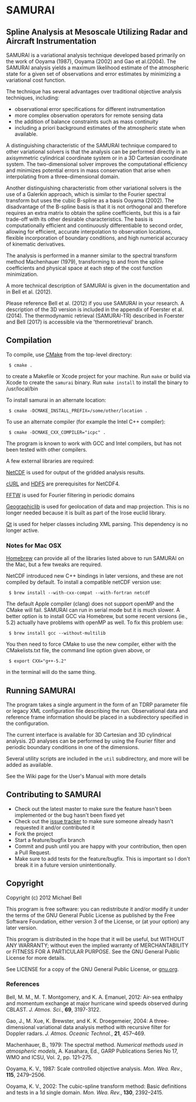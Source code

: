 # SAMURAI

## Spline Analysis at Mesoscale Utilizing Radar and Aircraft Instrumentation

SAMURAI is a variational analysis technique developed based primarily on the work of Ooyama (1987), Ooyama (2002) and Gao et al.(2004). The SAMURAI analysis yields a maximum likelihood estimate of the atmospheric state for a given set of observations and error estimates by minimizing a variational cost function. 

The technique has several advantages over traditional objective analysis techniques, including:

 + observational error specifications for different instrumentation
 + more complex observation operators for remote sensing data
 + the addition of  balance constraints such as mass continuity
 + including a priori background estimates of the atmospheric state when available. 

A distinguishing characteristic of the SAMURAI technique compared to other variational solvers is that the analysis can be performed directly in an axisymmetric cylindrical coordinate system or in a 3D Cartesian coordinate system. The two-dimensional solver improves the computational efficiency and minimizes potential errors in mass conservation that arise when interpolating from a three-dimensional domain. 

Another distinguishing characteristic from other variational solvers is the use of a Galerkin approach, which is similar to the Fourier spectral transform but uses the cubic B-spline as a basis Ooyama (2002). The disadvantage of the B-spline basis is that it is not orthogonal and therefore requires an extra matrix  to obtain the spline coefficients, but this is a fair trade-off with its other desirable characteristics. The basis is computationally efficient and continuously differentiable to second order, allowing for efficient, accurate interpolation to observation locations, flexible incorporation of boundary conditions, and high numerical accuracy of kinematic derivatives. 

The analysis is performed in a manner similar to the spectral transform method Machenhauer (1979), transforming to and from the spline coefficients and physical space at each step of the cost function minimization. 

A more technical description of SAMURAI is given in the documentation and in Bell et al. (2012).

Please reference Bell et al. (2012) if you use SAMURAI in your research. A description of the 3D version is included in the appendix of Foerster et al. (2014). The thermodynamic retrieval (SAMURAI-TR) described in Foerster and Bell (2017) is accessible via the 'thermoretrieval' branch.

## Compilation

To compile, use [CMake](http://www.cmake.org) from the top-level directory:

     $ cmake .

to create a Makefile or Xcode project for your machine. Run `make` or build via Xcode to create the `samurai` binary.
Run `make install` to install the binary to /usr/local/bin

To install samurai in an alternate location:

     $ cmake -DCMAKE_INSTALL_PREFIX=/some/other/location .

To use an alternate compiler (for example the Intel C++ compiler):

     $ cmake -DCMAKE_CXX_COMPILER="icpc" . 

The program is known to work with GCC and Intel compilers, but has not been tested with other compilers.

A few external libraries are required:

[NetCDF](http://www.unidata.ucar.edu/software/netcdf) is used for output of the gridded analysis results.

[cURL](http://curl.haxx.se/libcurl) and [HDF5](http://www.hdfgroup.org/HDF5) are prerequisites for NetCDF4.

[FFTW](http://www.fftw.org/) is used for Fourier filtering in periodic domains

[Geographiclib](http://geographiclib.sourceforge.net) is used for geolocation of data and map projection. This is no longer needed because it is built as part of the lrose euclid library.

[Qt](http://qt.nokia.com/products) is used for helper classes including XML parsing. This dependency is no longer active.

### Notes for Mac OSX

[Homebrew](http://brew.sh) can provide all of the libraries listed above to run SAMURAI on the Mac, but a few tweaks are required.

NetCDF introduced new C++ bindings in later versions, and these are not compiled by default. To install a compatible netCDF version use:

     $ brew install --with-cxx-compat --with-fortran netcdf

The default Apple compiler (clang) does not support openMP and the CMake will fail. SAMURAI can run in serial mode but it is much slower. 
A better option is to install GCC via Homebrew, but some recent versions (ie., 5.2) actually have problems with openMP as well. To fix this problem use:

     $ brew install gcc --without-multilib

You then need to force CMake to use the new compiler, either with the CMakelists.txt file, the command line option given above, or

     $ export CXX="g++-5.2" 

in the terminal will do the same thing.

## Running SAMURAI

The program takes a single argument in the form of an TDRP parameter file or legacy XML configuration file describing the run. Observational data and reference frame information should be placed in a subdirectory specified in the configuration. 

The current interface is available for 3D Cartesian and 3D cylindrical analysis. 2D analyses can be performed by using the Fourier filter and periodic boundary conditions in one of the dimensions.

Several utility scripts are included in the `util` subdirectory, and more will be added as available.

See the Wiki page for the User's Manual with more details

## Contributing to SAMURAI

* Check out the latest master to make sure the feature hasn't been implemented or the bug hasn't been fixed yet
* Check out the [issue tracker](http://github.com/mmbell/samurai/issues) to make sure someone already hasn't requested it and/or contributed it
* Fork the project
* Start a feature/bugfix branch
* Commit and push until you are happy with your contribution, then open a Pull Request.
* Make sure to add tests for the feature/bugfix. This is important so I don't break it in a future version unintentionally.

## Copyright

Copyright (c) 2012 Michael Bell

This program is free software: you can redistribute it and/or modify
it under the terms of the GNU General Public License as published by
the Free Software Foundation, either version 3 of the License, or
(at your option) any later version.

This program is distributed in the hope that it will be useful,
but WITHOUT ANY WARRANTY; without even the implied warranty of
MERCHANTABILITY or FITNESS FOR A PARTICULAR PURPOSE.  See the
GNU General Public License for more details.

See LICENSE for a copy of the GNU General Public License, or [gnu.org](http://www.gnu.org/licenses/).

### References
Bell, M. M., M. T. Montgomery, and K. A. Emanuel, 2012: Air-sea enthalpy and momentum exchange at major hurricane wind speeds observed during CBLAST. *J. Atmos. Sci.*, **69**, 3197-3122.

Gao, J., M. Xue, K. Brewster, and K. K. Droegemeier, 2004: A three-dimensional variational data analysis method with recursive filter for Doppler radars. *J. Atmos. Oceanic Technol.*, **21**, 457–469.

Machenhauer, B., 1979: The spectral method. *Numerical methods used in atmospheric models*, A. Kasahara, Ed., GARP Publications Series No 17, WMO and ICSU, Vol. 2, pp. 121–275.

Ooyama, K. V., 1987: Scale controlled objective analysis. *Mon. Wea. Rev.*, **115**, 2479–2506.

Ooyama, K. V., 2002: The cubic-spline transform method: Basic definitions and tests in a 1d single domain. *Mon. Wea. Rev.*, **130**, 2392–2415.

